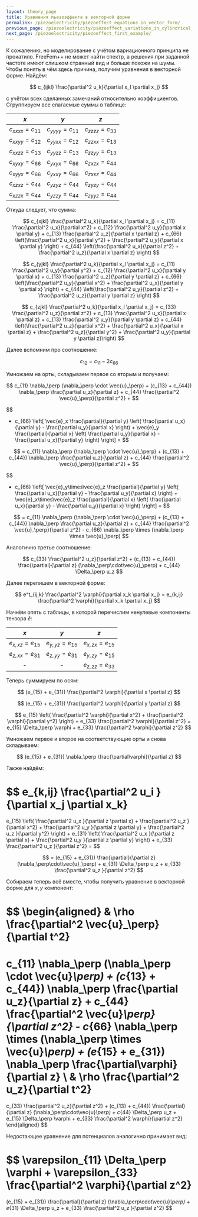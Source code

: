 ```yaml
---
layout: theory_page
title: Уравнения пьезоэффекта в векторной форме
permalink: /piezoelectricity/piezoeffect_equations_in_vector_form/
previous_page: /piezoelectricity/piezoeffect_variations_in_cylindrical_coordinates/
next_page: /piezoelectricity/piezoeffect_first_example/
---
```


К сожалению, но моделирование с учётом вариационного принципа не прокатило. FreeFem++ не может найти спектр, а решения при заданной частоте имеют слишком странный вид и больше похожи на шумы. Чтобы понять в чём здесь причина, получим уравнения в векторной форме. Найдём:

$$
c_{ijkl} \frac{\partial^2 u_k}{\partial x_l \partial x_j}
$$

с учётом всех сделанных замечаний относительно коэффициентов. Сгруппируем все слагаемые суммы в таблице:

|$x$|$y$|$z$|
|:-:|:-:|:-:|
|$c_{xxxx} = c_{11}$|$c_{yyyy} = c_{11}$|$c_{zzzz} = c_{33}$|
|$c_{xxyy} = c_{12}$|$c_{yyxx} = c_{12}$|$c_{zzxx} = c_{13}$|
|$c_{xxzz} = c_{13}$|$c_{yyzz} = c_{13}$|$c_{zzyy} = c_{13}$|
|$c_{xyxy} = c_{66}$|$c_{yxyx} = c_{66}$|$c_{zxzx} = c_{44}$|
|$c_{xyyx} = c_{66}$|$c_{yxxy} = c_{66}$|$c_{zxxz} = c_{44}$|
|$c_{xzxz} = c_{44}$|$c_{yzyz} = c_{44}$|$c_{zyzy} = c_{44}$|
|$c_{xzzx} = c_{44}$|$c_{yzzy} = c_{44}$|$c_{zyyz} = c_{44}$|

Откуда следует, что сумма:

$$
c_{xjkl} \frac{\partial^2 u_k}{\partial x_l \partial x_j} = 
c_{11} \frac{\partial^2 u_x}{\partial x^2} +
c_{12} \frac{\partial^2 u_y}{\partial x \partial y} +
c_{13} \frac{\partial^2 u_z}{\partial x \partial z} +
c_{66} \left(\frac{\partial^2 u_x}{\partial y^2} + \frac{\partial^2 u_y}{\partial x \partial y} \right) +
c_{44} \left(\frac{\partial^2 u_x}{\partial z^2} + \frac{\partial^2 u_z}{\partial x \partial z} \right)
$$

$$
c_{yjkl} \frac{\partial^2 u_k}{\partial x_l \partial x_j} = 
c_{11} \frac{\partial^2 u_y}{\partial y^2} +
c_{12} \frac{\partial^2 u_x}{\partial y \partial x} +
c_{13} \frac{\partial^2 u_z}{\partial y \partial z} +
c_{66} \left(\frac{\partial^2 u_y}{\partial x^2} + \frac{\partial^2 u_x}{\partial y \partial x} \right) +
c_{44} \left(\frac{\partial^2 u_y}{\partial z^2} + \frac{\partial^2 u_z}{\partial y \partial z} \right)
$$

$$
c_{zjkl} \frac{\partial^2 u_k}{\partial x_l \partial x_j} = 
c_{33} \frac{\partial^2 u_z}{\partial z^2} +
c_{13} \frac{\partial^2 u_x}{\partial x \partial z} +
c_{13} \frac{\partial^2 u_y}{\partial y \partial z} +
c_{44} \left(\frac{\partial^2 u_z}{\partial x^2} + \frac{\partial^2 u_x}{\partial x \partial z} + \frac{\partial^2 u_z}{\partial y^2} + \frac{\partial^2 u_y}{\partial y \partial z}\right)
$$

Далее вспомним про соотношение:

$$
c_{12} = c_{11} - 2 c_{66}
$$

Умножаем на орты, складываем первое со вторым и получаем:

$$
c_{11} \nabla_\perp (\nabla_\perp \cdot \vec{u}_\perp) + 
(c_{13} + c_{44}) \nabla_\perp \frac{\partial u_z}{\partial z} +
c_{44} \frac{\partial^2 \vec{u}_\perp}{\partial z^2} +
$$

$$
+ c_{66} 
\left[ 
    \vec{e}_x \frac{\partial}{\partial y} 
    \left(
        \frac{\partial u_x}{\partial y} - \frac{\partial u_y}{\partial x} 
    \right) +
    \vec{e}_y \frac{\partial}{\partial x} 
    \left(
        \frac{\partial u_y}{\partial x} - \frac{\partial u_x}{\partial y} 
    \right)
\right] =
$$

$$
= c_{11} \nabla_\perp (\nabla_\perp \cdot \vec{u}_\perp) + 
(c_{13} + c_{44}) \nabla_\perp \frac{\partial u_z}{\partial z} +
c_{44} \frac{\partial^2 \vec{u}_\perp}{\partial z^2} +
$$

$$
+ c_{66} 
\left[ 
    \vec{e}_y\times\vec{e}_z \frac{\partial}{\partial y} 
    \left(
        \frac{\partial u_x}{\partial y} - \frac{\partial u_y}{\partial x} 
    \right) +
    \vec{e}_x\times\vec{e}_z \frac{\partial}{\partial x} 
    \left(
         \frac{\partial u_x}{\partial y} - \frac{\partial u_y}{\partial x}
    \right)
\right] =
$$

$$
= c_{11} \nabla_\perp (\nabla_\perp \cdot \vec{u}_\perp) + 
(c_{13} + c_{44}) \nabla_\perp \frac{\partial u_z}{\partial z} +
c_{44} \frac{\partial^2 \vec{u}_\perp}{\partial z^2} - c_{66} \nabla_\perp \times (\nabla_\perp \times \vec{u}_\perp)
$$

Аналогично третье соотношение:

$$
c_{33} \frac{\partial^2 u_z}{\partial z^2} +
(c_{13} + c_{44}) \frac{\partial}{\partial z} (\nabla_\perp\cdot\vec{u}_\perp) +
c_{44} \Delta_\perp u_z
$$

Далее перепишем в векторной форме:

$$
e^t_{ij,k} \frac{\partial^2 \varphi}{\partial x_k \partial x_j} = e_{k,ij} \frac{\partial^2 \varphi}{\partial x_k \partial x_j}
$$

Начнём опять с таблицы, в которой перечислим ненулевые компоненты тензора $\hat{e}$:

|$x$|$y$|$z$|
|:-:|:-:|:-:|
|$e_{x,xz} = e_{15}$|$e_{y,yz} = e_{15}$|$e_{x,zx} = e_{15}$|
|$e_{z,xx} = e_{31}$|$e_{z,yy} = e_{31}$|$e_{y,zy} = e_{15}$|
|-|-|$e_{z,zz} = e_{33}$|

Теперь суммируем по осям:

$$
(e_{15} + e_{31}) \frac{\partial^2 \varphi}{\partial x \partial z}
$$

$$
(e_{15} + e_{31}) \frac{\partial^2 \varphi}{\partial y \partial z}
$$

$$
e_{15} \left(
    \frac{\partial^2 \varphi}{\partial x^2} + 
    \frac{\partial^2 \varphi}{\partial y^2}
\right)
+
e_{33} \frac{\partial^2 \varphi}{\partial z^2} = 
e_{15} \Delta_\perp \varphi + 
e_{33} \frac{\partial^2 \varphi}{\partial z^2}
$$

Умножаем первое и второе на соответствующие орты и снова складываем:

$$
(e_{15} + e_{31}) \nabla_\perp \frac{\partial\varphi}{\partial z}
$$

Также найдём:

$$
e_{k,ij} \frac{\partial^2 u_i }{\partial x_j \partial x_k} 
= 
e_{15} \left(
    \frac{\partial^2 u_x }{\partial z \partial x} +
    \frac{\partial^2 u_z }{\partial x^2} +
    \frac{\partial^2 u_y }{\partial z \partial y} +
    \frac{\partial^2 u_z }{\partial y^2}
\right)
+
e_{31} \left(
    \frac{\partial^2 u_x }{\partial z \partial x} +
    \frac{\partial^2 u_y }{\partial z \partial y}
\right)
+
e_{33} \frac{\partial^2 u_z }{\partial z^2} =
$$

$$
= (e_{15} + e_{31}) \frac{\partial}{\partial z} (\nabla_\perp\cdot\vec{u}_\perp) +
e_{31} \Delta_\perp u_z +
e_{33} \frac{\partial^2 u_z }{\partial z^2}
$$

Собираем теперь всё вместе, чтобы получить уравнение в векторной форме для $x, y$ компонент:

$$
\begin{aligned}
&
\rho \frac{\partial^2 \vec{u}_\perp}{\partial t^2} 
= 
c_{11} \nabla_\perp (\nabla_\perp \cdot \vec{u}_\perp) + 
(c_{13} + c_{44}) \nabla_\perp \frac{\partial u_z}{\partial z} +
c_{44} \frac{\partial^2 \vec{u}_\perp}{\partial z^2} - c_{66} \nabla_\perp \times (\nabla_\perp \times \vec{u}_\perp) 
+
(e_{15} + e_{31}) \nabla_\perp \frac{\partial\varphi}{\partial z}
\\
&
\rho \frac{\partial^2 u_z}{\partial t^2} 
=
c_{33} \frac{\partial^2 u_z}{\partial z^2} +
(c_{13} + c_{44}) \frac{\partial}{\partial z} (\nabla_\perp\cdot\vec{u}_\perp) +
c_{44} \Delta_\perp u_z
+
e_{15} \Delta_\perp \varphi + 
e_{33} \frac{\partial^2 \varphi}{\partial z^2}
\end{aligned}
$$

Недостающее уравнение для потенциалов аналогично принимает вид:

$$
\varepsilon_{11} \Delta_\perp \varphi +
\varepsilon_{33} \frac{\partial^2 \varphi}{\partial z^2}
= 
(e_{15} + e_{31}) \frac{\partial}{\partial z} (\nabla_\perp\cdot\vec{u}_\perp) +
e_{31} \Delta_\perp u_z +
e_{33} \frac{\partial^2 u_z }{\partial z^2}
$$

